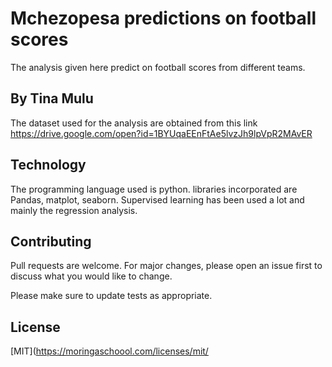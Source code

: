 # Mchezopesa predictions on football scores

The analysis given here predict on football scores from different teams.

## By Tina Mulu

The dataset used for the analysis are obtained from this link https://drive.google.com/open?id=1BYUqaEEnFtAe5lvzJh9lpVpR2MAvER


## Technology

The programming language used is python. libraries incorporated are Pandas, matplot, seaborn. Supervised learning has been used a lot and mainly the regression analysis.




## Contributing
Pull requests are welcome. For major changes, please open an issue first to discuss what you would like to change.

Please make sure to update tests as appropriate.

## License
[MIT](https://moringaschoool.com/licenses/mit/
